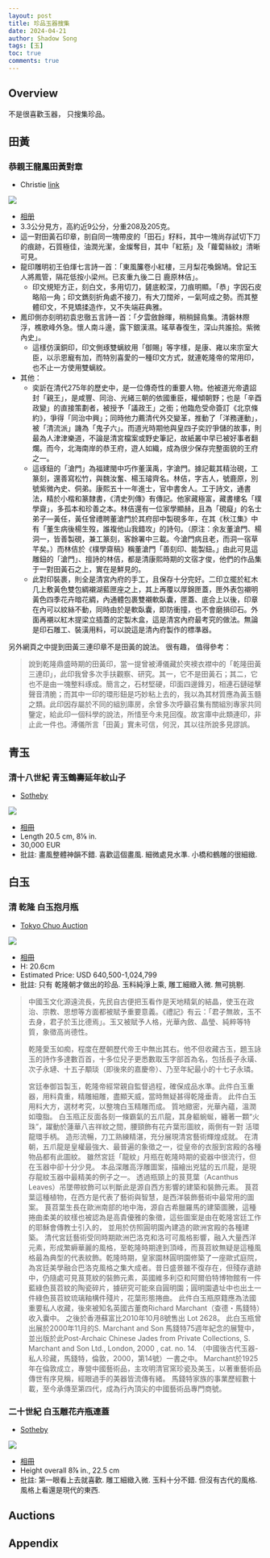 ```yaml
---
layout: post
title: 珍品玉器搜集
date: 2024-04-21
author: Shadow Song
tags: [玉]
toc: true
comments: true
---
```


## Overview

不是很喜歡玉器， 只搜集珍品。 

## 田黃

### 恭親王龍鳳田黃對章

- Christie [link](https://www.christies.com/zh/lot/lot-6002164)

![](https://lh3.googleusercontent.com/pw/AP1GczNEoN8vsY0vDaaTg44V7Gz5oFWmBvNeYH6xSoBWlAHL1u3Ib-IEbv488FnItYjJCe_H5V71zn43XV8nb4w1iOJMgIamZO5hoedQvClq7FGglemreNImNtW3m5d1ny4MhE8kIaR3wJNg65VwdLpKQKdR0Q=w1055-h1294-s-no-gm?authuser=1)

- [相册](https://photos.app.goo.gl/nSz8q8oVJoYpDPgT9)
- 3.3公分見方，高約近9公分，分重208及205克。
- 這一對田黃石印章，剖自同一塊帶皮的「田石」籽料，其中一塊尚存試切下刀的痕跡，石質極佳，油潤光潔，金燦奪目，其中「紅筋」及「蘿蔔絲紋」清晰可見。
- 龍印雕明初王伯煇七言詩一首：「東風簾卷小紅樓，三月梨花喚錦鳩。曾記玉人將鳳管，隔花低按小梁州。已亥重九後二日 鹿原林佶」。
	- 印文規矩方正，刻白文，多用切刀，鏟底較深，刀痕明顯。「恭」字因石皮略陷一角；印文鐫刻折角處不接刀，有大刀闊斧，一氣呵成之勢。而其整體印文，不見矯揉造作，又不失端莊典雅。
- 鳳印側亦刻明初袁忠徹五言詩一首：「夕雲斂餘暉，稍稍歸鳥集。清磐林際浮，樵歌峰外急。懷人南斗邊，露下銀漢濕。瑤草春復生，深山共誰拾。紫微內史」。
	- 這樣仿漢銅印，印文側琢雙螭紋用「御賜」等字樣，是康、雍以來宗室大臣，以示恩寵有加，而特別喜愛的一種印文方式，就連乾隆帝的常用印，也不止一方使用雙螭紋。
- 其他：
	- 奕訢在清代275年的歷史中，是一位傳奇性的重要人物。他被道光帝遺詔封「親王」，是咸豐、同治、光緒三朝的依國重臣，權傾朝野；也是「辛酉政變」的直接策劃者，被授予「議政王」之銜；他臨危受命簽訂《北京條約》，爭得「同治中興」；同時他力薦清代外交變革，推動了「洋務運動」，被「清流派」譏為「鬼子六」。而道光時期他與皇四子奕詝爭儲的故事，則最為人津津樂道，不論是清宮檔案或野史筆記，故紙叢中早已被好事者翻爛。而今，北海南岸的恭王府，遊人如織，成為很少保存完整面貌的王府之一。  
	-  這琢鈕的「滄門」為福建閩中巧作董漢禹，字滄門。據記載其精治硯，工篆刻，還善寫松竹，與魏汝奮、楊玉璿齊名。林佶，字吉人，號鹿原，別號紫微內史、侗弟。康熙五十一年進士，官中書舍人。工于詩文，通書法，精於小楷和篆隸書，《清史列傳》有傳記。他家藏極富，藏書樓名「樸學齋」，多孤本和珍善之本。林佶還有一位家學顯赫，且為「硯癡」的名士弟子—黃任，黃任曾禮聘董滄門於其府邸中製硯多年，在其《秋江集》中有「董生病後楊生歿，誰複他山我錯攻」的詩句。（原注：余友董滄門、楊洞一，皆善製硯，兼工篆刻，客餘署中三載。今滄門病且老，而洞一宿草芊矣。）而林佶於《樸學齋稿》稱董滄門「善刻印、能製鈕。」由此可見這雕鈕的「滄門」、擅詩的林佶，都是清康熙時期的文宿才俊，他們的作品集于一對田黃石之上，實在是鮮見的。
	-  此對印裝裹，則全是清宮內府的手工，且保存十分完好。二印立擺於紅木几上敷黃色雙包綢襯湖藍匣座之上，其上再覆以厚錦匣蓋，匣外表包襯明黃色四季花卉暗花綢，內通體包裹雙襯軟臥囊，匣蓋、底合上以後，印章在內可以紋絲不動，同時由於是軟臥囊，即防衝撞，也不會磨損印石。外面再襯以紅木提梁立插蓋的定製木盒，這是清宮內府最考究的做法。無論是印石雕工、裝潢用料，可以說這是清內府製作的標準器。

	
另外網頁之中提到田黃三連印章不是田黃的說法。 很有趣， 值得參考： 

> 說到乾隆鼎盛時期的田黃印，當一提曾被溥儀藏於夾襖衣襟中的「乾隆田黃三連印」，此印我曾多次手扶觀察、研究。其一，它不是田黃石；其二，它也不是由一塊整料琢成。簡言之，石材堅硬，印面四邊鋒刃，相連石鏈碰擊聲音清脆；而其中一印的環形鈕是巧妙粘上去的，我以為其材質應為黃玉髓之類。此印因存屬於不同的組別庫房，余曾多次呼籲召集有關組別專家共同鑒定，給此印一個科學的說法，所惜至今未見回復。故宮庫中此類連印，非止此一件也。溥儀所言「田黃」實未可信，何況，其以往所說多見謬誤。


## 青玉

### 清十八世紀 青玉鶴壽延年紋山子

- [Sotheby](https://www.sothebys.com/en/buy/auction/2024/arts-dasie-pf2407/a-carved-celadon-jade-mountain-and-cranes-boulder)

![](https://lh3.googleusercontent.com/pw/AP1GczODkY8IJB4uvJZdJkSdyEO-ZvevvwFaNsQC5xyLdKtLK0xusImBRTLL7SyobO6KFyC8MsGQWZopKLalhN0FDFL8aKi2knk4w7C2qJAEm_NzRoqJO9s18Ut1Ui4Ikg1H7-NfgmcfvtPbCAcYNB269YlJ9Q=w1561-h1294-s-no-gm?authuser=1)

- [相冊](https://photos.app.goo.gl/Sd1mif4qxRmbN5Vy6)
- Length 20.5 cm, 8⅛ in.
- 30,000 EUR
- 批註: 畫風整體神韻不錯. 喜歡這個畫風. 細微處見水準. 小橋和鶴雕的很細緻. 

## 白玉

### 清 乾隆 白玉抱月瓶

- [Tokyo Chuo Auction](https://tcabid.com/auction_items/334874?auction_category_id_eq=3141)

![](https://lh3.googleusercontent.com/pw/AP1GczPw4_YVqIJmbedG863rhoyD3LH_tJHZpdoLRKXfClAl8gWSkdYFzzPqZG11dRfyHayZ2y-wAfolBXwWH_uk5iih5lB-fZTicHlT4Arz-EZKM6qWxdGFYgSp4VGRtoMRSkSJSzgKKiMEO5kMU-OzUtTsUw=w947-h1294-s-no-gm?authuser=1)

- [相冊](https://photos.app.goo.gl/8eqaffQwCwncCXas7)
- H: 20.6cm
- Estimated Price: USD 640,500-1,024,799
- 批註: 只有 乾隆朝才做出的珍品. 玉料純淨上乘, 雕工細緻入微. 無可挑剔. 


> 中國玉文化源遠流長，先民自古便把玉看作是天地精氣的結晶，使玉在政治、宗教、思想等方面都被賦予重要意義。《禮記》有云：「君子無故，玉不去身，君子於玉比德焉」。玉又被賦予人格，光華內斂、晶瑩、純粹等特質，象徵高尚德性。
> 
> 乾隆愛玉如痴，程度在歷朝歷代帝王中無出其右。他不但收藏古玉，題玉詠玉的詩作多達數百首，十多位兒子更悉數取玉字部首為名，包括長子永璜、次子永璉、十五子顒琰（即後來的嘉慶帝）、乃至年紀最小的十七子永璘。
> 
> 宮廷奉御旨製玉，乾隆帝經常親自監督過程，確保成品水準。此件白玉重器，用料貴重，精雕細雕，盡顯天威，當時無疑甚得乾隆垂青。
> 此件白玉用料大方，選材考究，以整塊白玉精雕而成。 質地緻密，光華內蘊，溫潤如瓊脂。 白玉瓶正反面各刻一條霸氣的五爪龍，其身軀蜿蜒，纏著一顆“火珠”，躍動於蓮華八吉祥紋之間，腰頸飾有花卉葉形圖紋，兩側有一對 活環龍環手柄。 造形流暢，刀工熟練精湛，充分展現清宮藝術輝煌成就。 在清朝，五爪龍是皇權最強大、最普遍的象徵之一，從皇帝的衣服到宮殿的各種物品都有此圖紋。 雖然宮廷「龍紋」月瓶在乾隆時期的瓷器中很流行，但在玉器中卻十分少見。 本品深雕高浮雕圖案，描繪出兇猛的五爪龍，是現存龍紋玉器中最精美的例子之一。
> 透過瓶頸上的茛莧葉（Acanthus Leaves）吊墜帶紋飾可以判斷此是源自西方影響的建築和裝飾元素。 茛苕葉這種植物，在西方是代表了藝術與智慧，是西洋裝飾藝術中最常用的圖案。 茛苕葉生長在歐洲南部的地中海，源自古希臘羅馬的建築圖騰，這種捲曲柔美的紋樣也被認為是高貴優雅的象徵，這些圖案是由在乾隆宮廷工作的耶穌會傳教士引入的， 並用於仿照圓明園內建造的歐洲宮殿的各種建築。
> 清代宮廷藝術受同時期歐洲巴洛克和洛可可風格影響，融入大量西洋元素，形成繁縟華麗的風格，至乾隆時期達到頂峰，而茛苕紋無疑是這種風格最為典型的代表紋飾。乾隆時期，皇家園林圓明園修築了一座歐式庭院，為宮廷美學融合巴洛克風格之集大成者。昔日盛景雖不復存在，但殘存遺跡中，仍隨處可見茛莧紋的裝飾元素，英國維多利亞和阿爾伯特博物館有一件藍綠色茛苕紋的陶瓷碎片，據研究可能來自圓明園；圓明園遺址中也出土一件綠色茛苕紋琉璃釉構件殘片，花葉形態捲曲。
> 此件白玉瓶原籍應為法國重要私人收藏，後來被知名英國古董商Richard Marchant（查德・馬錢特）收入囊中。 之後於香港蘇富比2010年10月8號售出 Lot 2628。 此白玉瓶曾出展於2000年11月的S. Marchant and Son 馬錢特75週年紀念的展覽中，並出版於此Post-Archaic Chinese Jades from Private Collections, S. Marchant and Son Ltd., London, 2000 , cat. no. 14. （中國後古代玉器-私人珍藏，馬錢特，倫敦，2000，第14號）一書之中。
> Marchant於1925年在倫敦成立，專營中國藝術品，主攻明清官窯珍瓷及美玉，以著重藝術品傳世有序見稱，經眼過手的美器皆流傳有緒。 馬錢特家族的事業歷經數十載，至今承傳至第四代，成為行內頂尖的中國藝術品專門商號。

### 二十世紀 白玉雕花卉瓶連蓋

- [Sotheby](https://www.sothebys.com/en/buy/auction/2024/china-5000-years-3/a-white-jade-floral-vase-and-cover-20th-century-er)

![](https://lh3.googleusercontent.com/pw/AP1GczNJkp3JtdCqMyEVLU0CD5nKaodx6IPKCRwTd2eqlQyIh2TxSdAOG4b3WWLnZ6jZ1B4qQT1ePA_8LKtYHsDHDTEXxKpFir4fgtjRMchj1WV-Q70MSv7EjVcYJkAiaIIkWPp0fZPliK8mZwdW4O4QEh6qfQ=w1294-h1294-s-no-gm?authuser=1)

- [相冊](https://photos.app.goo.gl/ofQybLUuvBLKtFzF8)
- Height overall 8⅞ in., 22.5 cm
- 批註: 第一眼看上去就喜歡. 雕工細緻入微. 玉料十分不錯. 但沒有古代的風格. 風格上看還是現代的東西. 




## Auctions



## Appendix
